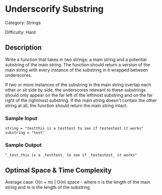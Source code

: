 # Underscorify Substring

Category: Strings

Difficulty: Hard

## Description

Write a function that takes in two strings: a main string and a potential
substring of the main string. The function should return a version of the main
string with every instance of the substring in it wrapped between underscores.

If two or more instances of the substring in the main string overlap each
other or sit side by side, the underscores relevant to these substrings should
only appear on the far left of the leftmost substring and on the far right of
the rightmost substring. If the main string doesn't contain the other string
at all, the function should return the main string intact.


### Sample Input
```
string = "testthis is a testtest to see if testestest it works"
substring = "test"
```

### Sample Output
```
"_test_this is a _testtest_ to see if _testestest_ it works"
```

## Optimal Space & Time Complexity

Average case: O(n + m) | O(n) space - where n is the length of the main string and m is the length of the substring
